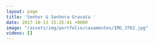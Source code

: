 ```yaml
---
layout: page
title: 'Senhor & Senhora Gravata '
date: 2017-10-13 15:25:41 +0000
image: "/assets/img/portfolio/casamentos/IMG_3762.jpg"
videos: []
---
```

